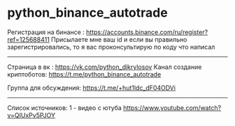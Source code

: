 # python_binance_autotrade

Регистрация на бинансе : https://accounts.binance.com/ru/register?ref=125688411
Присылаете мне ваш id и если вы правильно зарегистрировались, то я вас проконсультирую по коду что написал
_______________________________________
Страница в вк : 
https://vk.com/python_dikrylosov
Канал создание криптоботов:
https://t.me/python_binance_autotrade

Группа для обсуждения:
https://t.me/+hut1ldc_dF04ODVi
_______________________________________
Список источников:
1 - видео с ютуба https://www.youtube.com/watch?v=QIUxPv5PJOY
